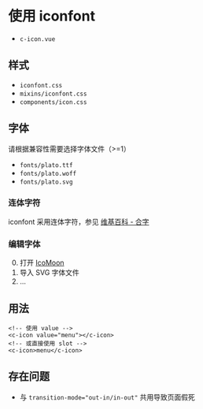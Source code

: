 # 使用 iconfont

- `c-icon.vue`

## 样式

- `iconfont.css`
- `mixins/iconfont.css`
- `components/icon.css`

## 字体

请根据兼容性需要选择字体文件（>=1）

- `fonts/plato.ttf`
- `fonts/plato.woff`
- `fonts/plato.svg`

### 连体字符

iconfont 采用连体字符，参见 [维基百科 - 合字](https://zh.wikipedia.org/wiki/合字)

### 编辑字体

0. 打开 [IcoMoon](https://icomoon.io/app/#/select)
0. 导入 SVG 字体文件
0. ...

## 用法

``` vue
<!-- 使用 value -->
<c-icon value="menu"></c-icon>
<!-- 或直接使用 slot -->
<c-icon>menu</c-icon>
```

## 存在问题

- 与 `transition-mode="out-in/in-out"` 共用导致页面假死
